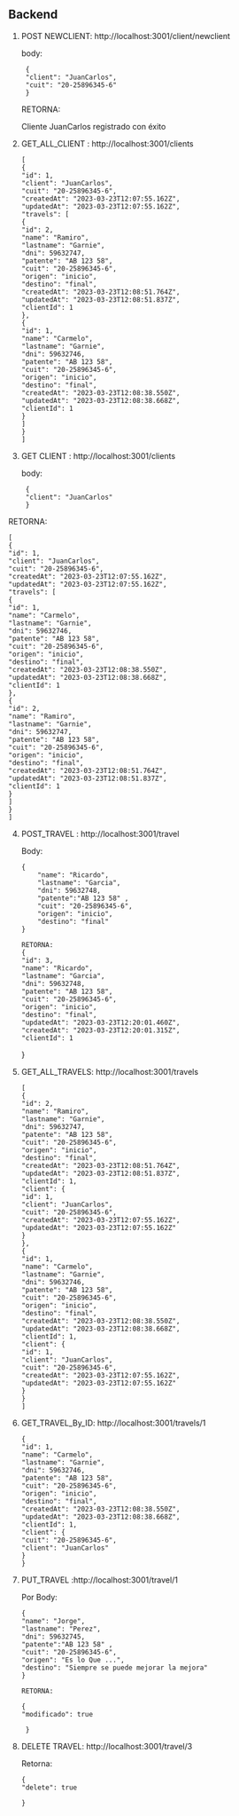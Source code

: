 ## Backend

1.  POST NEWCLIENT: http://localhost:3001/client/newclient

    body:

         {
         "client": "JuanCarlos",
         "cuit": "20-25896345-6"
         }

    RETORNA:

    Cliente JuanCarlos registrado con éxito

2.  GET_ALL_CLIENT : http://localhost:3001/clients

        [
        {
        "id": 1,
        "client": "JuanCarlos",
        "cuit": "20-25896345-6",
        "createdAt": "2023-03-23T12:07:55.162Z",
        "updatedAt": "2023-03-23T12:07:55.162Z",
        "travels": [
        {
        "id": 2,
        "name": "Ramiro",
        "lastname": "Garnie",
        "dni": 59632747,
        "patente": "AB 123 58",
        "cuit": "20-25896345-6",
        "origen": "inicio",
        "destino": "final",
        "createdAt": "2023-03-23T12:08:51.764Z",
        "updatedAt": "2023-03-23T12:08:51.837Z",
        "clientId": 1
        },
        {
        "id": 1,
        "name": "Carmelo",
        "lastname": "Garnie",
        "dni": 59632746,
        "patente": "AB 123 58",
        "cuit": "20-25896345-6",
        "origen": "inicio",
        "destino": "final",
        "createdAt": "2023-03-23T12:08:38.550Z",
        "updatedAt": "2023-03-23T12:08:38.668Z",
        "clientId": 1
        }
        ]
        }
        ]

3.  GET CLIENT : http://localhost:3001/clients

    body:

         {
         "client": "JuanCarlos"
         }

RETORNA:

    [
    {
    "id": 1,
    "client": "JuanCarlos",
    "cuit": "20-25896345-6",
    "createdAt": "2023-03-23T12:07:55.162Z",
    "updatedAt": "2023-03-23T12:07:55.162Z",
    "travels": [
    {
    "id": 1,
    "name": "Carmelo",
    "lastname": "Garnie",
    "dni": 59632746,
    "patente": "AB 123 58",
    "cuit": "20-25896345-6",
    "origen": "inicio",
    "destino": "final",
    "createdAt": "2023-03-23T12:08:38.550Z",
    "updatedAt": "2023-03-23T12:08:38.668Z",
    "clientId": 1
    },
    {
    "id": 2,
    "name": "Ramiro",
    "lastname": "Garnie",
    "dni": 59632747,
    "patente": "AB 123 58",
    "cuit": "20-25896345-6",
    "origen": "inicio",
    "destino": "final",
    "createdAt": "2023-03-23T12:08:51.764Z",
    "updatedAt": "2023-03-23T12:08:51.837Z",
    "clientId": 1
    }
    ]
    }
    ]

4.  POST_TRAVEL : http://localhost:3001/travel

    Body:

        {
            "name": "Ricardo",
            "lastname": "Garcia",
            "dni": 59632748,
            "patente":"AB 123 58" ,
            "cuit": "20-25896345-6",
            "origen": "inicio",
            "destino": "final"
        }

        RETORNA:
        {
        "id": 3,
        "name": "Ricardo",
        "lastname": "Garcia",
        "dni": 59632748,
        "patente": "AB 123 58",
        "cuit": "20-25896345-6",
        "origen": "inicio",
        "destino": "final",
        "updatedAt": "2023-03-23T12:20:01.460Z",
        "createdAt": "2023-03-23T12:20:01.315Z",
        "clientId": 1

    }

5.  GET_ALL_TRAVELS: http://localhost:3001/travels

        [
        {
        "id": 2,
        "name": "Ramiro",
        "lastname": "Garnie",
        "dni": 59632747,
        "patente": "AB 123 58",
        "cuit": "20-25896345-6",
        "origen": "inicio",
        "destino": "final",
        "createdAt": "2023-03-23T12:08:51.764Z",
        "updatedAt": "2023-03-23T12:08:51.837Z",
        "clientId": 1,
        "client": {
        "id": 1,
        "client": "JuanCarlos",
        "cuit": "20-25896345-6",
        "createdAt": "2023-03-23T12:07:55.162Z",
        "updatedAt": "2023-03-23T12:07:55.162Z"
        }
        },
        {
        "id": 1,
        "name": "Carmelo",
        "lastname": "Garnie",
        "dni": 59632746,
        "patente": "AB 123 58",
        "cuit": "20-25896345-6",
        "origen": "inicio",
        "destino": "final",
        "createdAt": "2023-03-23T12:08:38.550Z",
        "updatedAt": "2023-03-23T12:08:38.668Z",
        "clientId": 1,
        "client": {
        "id": 1,
        "client": "JuanCarlos",
        "cuit": "20-25896345-6",
        "createdAt": "2023-03-23T12:07:55.162Z",
        "updatedAt": "2023-03-23T12:07:55.162Z"
        }
        }
        ]

6.  GET_TRAVEL_By_ID: http://localhost:3001/travels/1

        {
        "id": 1,
        "name": "Carmelo",
        "lastname": "Garnie",
        "dni": 59632746,
        "patente": "AB 123 58",
        "cuit": "20-25896345-6",
        "origen": "inicio",
        "destino": "final",
        "createdAt": "2023-03-23T12:08:38.550Z",
        "updatedAt": "2023-03-23T12:08:38.668Z",
        "clientId": 1,
        "client": {
        "cuit": "20-25896345-6",
        "client": "JuanCarlos"
        }
        }

7.  PUT_TRAVEL :http://localhost:3001/travel/1

    Por Body:

        {
        "name": "Jorge",
        "lastname": "Perez",
        "dni": 59632745,
        "patente":"AB 123 58" ,
        "cuit": "20-25896345-6",
        "origen": "Es lo Que ...",
        "destino": "Siempre se puede mejorar la mejora"
        }

        RETORNA:

        {
        "modificado": true

         }

8.  DELETE TRAVEL: http://localhost:3001/travel/3

    Retorna:

        {
        "delete": true

        }
